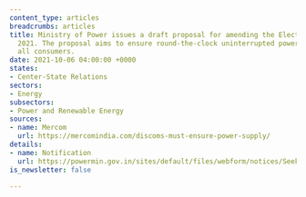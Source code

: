 ```yaml
---
content_type: articles
breadcrumbs: articles
title: Ministry of Power issues a draft proposal for amending the Electricity Act,
  2021. The proposal aims to ensure round-the-clock uninterrupted power supply to
  all consumers.
date: 2021-10-06 04:00:00 +0000
states:
- Center-State Relations
sectors:
- Energy
subsectors:
- Power and Renewable Energy
sources:
- name: Mercom
  url: https://mercomindia.com/discoms-must-ensure-power-supply/
details:
- name: Notification
  url: https://powermin.gov.in/sites/default/files/webform/notices/Seeking_comments_on_draft_electricity_rights_of_consumers_amendment_rules_2021.pdf
is_newsletter: false

---
```

